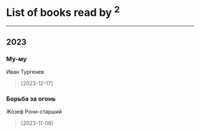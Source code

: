 # List of books read by [](https://plus.google.com/u/0/115095777313809768381/)<sup>2</sup>
---

## 2023

### Му-му
Иван Тургенев
> [2023-12-17] 


### Борьба за огонь
Жозеф Рони-старший
> [2023-11-08] 



